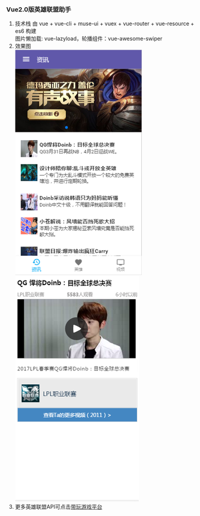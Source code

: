 ### Vue2.0版英雄联盟助手
1. 技术栈
由 vue + vue-cli + muse-ui + vuex + vue-router + vue-resource + es6 构建  
图片懒加载: vue-lazyload，轮播组件：vue-awesome-swiper
2. 效果图  
![1](https://github.com/Narutocc/vue-lol/blob/master/image/1.png)
![1](https://github.com/Narutocc/vue-lol/blob/master/image/1.1.png)
3. 更多英雄联盟API可点击[带玩游戏平台](http://www.games-cube.com/)
